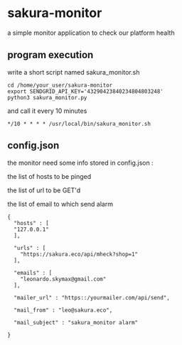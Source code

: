 # sakura-monitor
a simple monitor application to check our platform health

## program execution

write a short script named sakura_monitor.sh

    cd /home/your_user/sakura-monitor
    export SENDGRID_API_KEY='43290423840234804803248'
    python3 sakura_monitor.py

and call it every 10 minutes

    */10 * * * * /usr/local/bin/sakura_monitor.sh

## config.json

the monitor need some info stored in config.json :

the list of hosts to be pinged

the list of url to be GET'd

the list of email to which send alarm


    {
      "hosts" : [
      "127.0.0.1"
      ],
    
      "urls" : [
        "https://sakura.eco/api/mheck?shop=1"
      ],
    
      "emails" : [
        "leonardo.skymax@gmail.com"
      ],

      "mailer_url" : "https::/yourmailer.com/api/send",
      
      "mail_from" : "leo@sakura.eco",
      
      "mail_subject" : "sakura_monitor alarm"

    }

